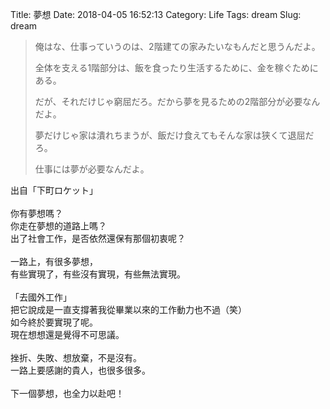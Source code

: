 Title: 夢想
Date: 2018-04-05 16:52:13
Category: Life
Tags: dream
Slug: dream

> 俺はな、仕事っていうのは、2階建ての家みたいなもんだと思うんだよ。
> 
> 全体を支える1階部分は、飯を食ったり生活するために、金を稼ぐためにある。
> 
> だが、それだけじゃ窮屈だろ。だから夢を見るための2階部分が必要なんだよ。
> 
> 夢だけじゃ家は潰れちまうが、飯だけ食えてもそんな家は狭くて退屈だろ。
> 
> 仕事には夢が必要なんだよ。

出自「下町ロケット」<br/>
<br/>
你有夢想嗎？<br/>
你走在夢想的道路上嗎？<br/>
出了社會工作，是否依然還保有那個初衷呢？<br/>
<br/>
一路上，有很多夢想，<br/>
有些實現了，有些沒有實現，有些無法實現。<br/>
<br/>
「去國外工作」<br/>
把它說成是一直支撐著我從畢業以來的工作動力也不過（笑）<br/>
如今終於要實現了呢。<br/>
現在想想還是覺得不可思議。<br/>
<br/>
挫折、失敗、想放棄，不是沒有。<br/>
一路上要感謝的貴人，也很多很多。<br/>
<br/>
下一個夢想，也全力以赴吧！<br/>
